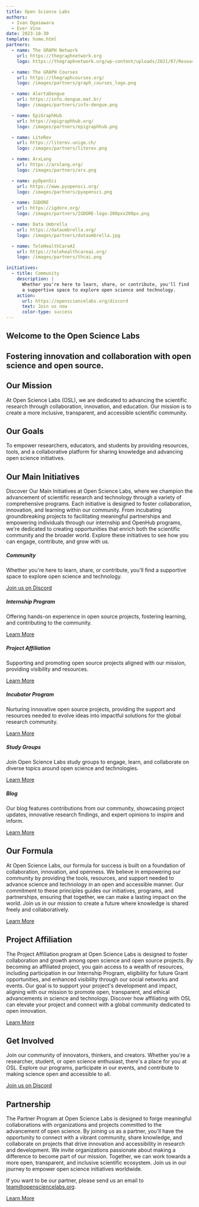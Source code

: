 ```yaml
---
title: Open Science Labs
authors:
  - Ivan Ogasawara
  - Ever Vino
date: 2023-10-30
template: home.html
partners:
  - name: The GRAPH Network
    url: https://thegraphnetwork.org
    logo: https://thegraphnetwork.org/wp-content/uploads/2021/07/Research_GRAPH_logo-2-1-1-2-3-150x150.png

  - name: The GRAPH Courses
    url: https://thegraphcourses.org/
    logo: /images/partners/graph_courses_logo.png

  - name: AlertaDengue
    url: https://info.dengue.mat.br/
    logo: /images/partners/info-dengue.png

  - name: EpiGraphHub
    url: https://epigraphhub.org/
    logo: /images/partners/epigraphhub.png

  - name: LiteRev
    url: https://literev.unige.ch/
    logo: /images/partners/literev.png

  - name: ArxLang
    url: https://arxlang.org/
    logo: /images/partners/arx.png

  - name: pyOpenSci
    url: https://www.pyopensci.org/
    logo: /images/partners/pyopensci.png

  - name: IGDORE
    url: https://igdore.org/
    logo: /images/partners/IGDORE-logo-200pxx200px.png

  - name: Data Umbrella
    url: https://dataumbrella.org/
    logo: /images/partners/dataumbrella.jpg

  - name: TeleHealthCareAI
    url: https://telehealthcareai.org/
    logo: /images/partners/thcai.png

initiatives:
  - title: Community
    description: |
      Whether you're here to learn, share, or contribute, you'll find
      a supportive space to explore open science and technology.
    action:
      url: https://opensciencelabs.org/discord
      text: Join us now
      color-type: success
---
```


<!-- Hero Section -->
<section id="home" class="p-5 text-center bg-light welcome-section">
  <div class="overlay px-0 py-4">
    <div class="container p-0">
      <h1>
        <span class="bg-dark text-white rounded">
          Welcome to the
        </span>
        <span class="bg-warning text-light rounded">
          Open Science Labs
        </span>
      </h1>
      <h2>
        <span class="bg-secondary text-ligh rounded">
          Fostering innovation and collaboration with open science and open
          source.
        </span>
      </h2>
    </div>
  </div>
</section>

<section class="wrap content extra" id="mission">
  <div class="container pb-3">
    <div class="row my-2">
      <div class="col-md-6">
        <h2 class="text-center">Our Mission</h2>
        <p>
          At Open Science Labs (OSL), we are dedicated to advancing the
          scientific research through collaboration, innovation, and education.
          Our mission is to create a more inclusive, transparent, and accessible
          scientific community.
        </p>
      </div>
      <div class="col-md-6">
        <h2 class="text-center">Our Goals</h2>
        <p>
          To empower researchers, educators, and students by providing
          resources, tools, and a collaborative platform for sharing knowledge
          and advancing open science initiatives.
        </p>
      </div>
    </div>
  </div>
</section>

<section id="initiatives" class="p-5 bg-light text-black-50">
  <div class="container">
    <h2 class="text-center text-dark">Our Main Initiatives</h2>
    <p>
      Discover Our Main Initiatives at Open Science Labs, where we champion
      the advancement of scientific research and technology through a
      variety of comprehensive programs. Each initiative is designed to
      foster collaboration, innovation, and learning within our community.
      From incubating groundbreaking projects to facilitating meaningful
      partnerships and empowering individuals through our internship and
      OpenHub programs, we're dedicated to creating opportunities that
      enrich both the scientific community and the broader world. Explore
      these initiatives to see how you can engage, contribute, and grow with
      us.
    </p>
    <div class="row row-cols-1 row-cols-sm-1 row-cols-md-2 row-cols-lg-3 g-4" data-masonry='{"percentPosition": true }'>
      <div class="col">
        <div class="card m-0 p-0">
          <div class="card-body m-0">
            <h5 class="card-title text-dark">Community</h5>
            <p class="card-text fw-lighter">
              Whether you're here to learn, share, or contribute, you'll find
              a supportive space to explore open science and technology.
            </p>
          </div>
          <div class="card-footer m-0">
            <a
              href="https://opensciencelabs.org/discord"
              class="btn btn-success"
              target="_blank"
            >
              Join us on Discord
            </a>
          </div>
        </div>
      </div>
      <div class="col">
        <div class="card m-0 p-0">
          <div class="card-body m-0">
            <h5 class="card-title text-dark">Internship Program</h5>
            <p class="card-text fw-lighter">
              Offering hands-on experience in open source projects, fostering
              learning, and contributing to the community.
            </p>
          </div>
          <div class="card-footer m-0">
            <a href="/opportunities/internships/oss" class="btn btn-primary"
              >Learn More</a
            >
          </div>
        </div>
      </div>
      <div class="col">
        <div class="card m-0 p-0">
          <div class="card-body m-0">
            <h5 class="card-title text-dark">Project Affiliation</h5>
            <p class="card-text fw-lighter">
              Supporting and promoting open source projects aligned with our
              mission, providing visibility and resources.
            </p>
          </div>
          <div class="card-footer m-0">
            <a href="/projects/affiliation/" class="btn btn-primary">Learn More</a>
          </div>
        </div>
      </div>
      <div class="col">
        <div class="card m-0 p-0">
          <div class="card-body m-0">
            <h5 class="card-title text-dark">Incubator Program</h5>
            <p class="card-text fw-lighter">
              Nurturing innovative open source projects, providing the support
              and resources needed to evolve ideas into impactful solutions
              for the global research community.
            </p>
          </div>
          <div class="card-footer m-0">
            <a href="/projects/incubation" class="btn btn-primary"
              >Learn More</a
            >
          </div>
        </div>
      </div>
      <div class="col">
        <div class="card m-0 p-0">
          <div class="card-body m-0">
            <h5 class="card-title text-dark">Study Groups</h5>
            <p class="card-text fw-lighter">
              Join Open Science Labs study groups to engage, learn, and
              collaborate on diverse topics around open science and
              technologies.
            </p>
          </div>
          <div class="card-footer m-0">
            <a
              href="/learning/study-groups"
              class="btn btn-primary"
            >
              Learn More
            </a>
          </div>
        </div>
      </div>
      <div class="col">
        <div class="card m-0 p-0">
          <div class="card-body m-0">
            <h5 class="card-title">Blog</h5>
            <p class="card-text fw-lighter">
              Our blog features contributions from our community,
              showcasing project updates, innovative research findings, and
              expert opinions to inspire and inform.
            </p>
          </div>
          <div class="card-footer m-0">
            <a href="/blog" class="btn btn-primary">Learn More</a>
          </div>
        </div>
      </div>
    </div>
  </div>
</section>

<section id="our-formula" class="p-5">
  <div class="container">
    <h2 class="text-center">Our Formula</h2>
    <p>
      At Open Science Labs, our formula for success is built on a foundation
      of collaboration, innovation, and openness. We believe in empowering
      our community by providing the tools, resources, and support needed to
      advance science and technology in an open and accessible manner. Our
      commitment to these principles guides our initiatives, programs, and
      partnerships, ensuring that together, we can make a lasting impact on
      the world. Join us in our mission to create a future where knowledge
      is shared freely and collaboratively.
    </p>
    <div class="text-center mt-4">
      <a href="/about/formula" class="btn btn-primary">Learn More</a>
    </div>
  </div>
</section>

<section id="affiliation" class="p-5 bg-light text-black-50">
  <div class="container">
    <h2 class="text-center text-dark">Project Affiliation</h2>
    <p>
      The Project Affiliation program at Open Science Labs is designed to
      foster collaboration and growth among open science and open source
      projects. By becoming an affiliated project, you gain access to a
      wealth of resources, including participation in our Internship
      Program, eligibility for future Grant opportunities, and enhanced
      visibility through our social networks and events. Our goal is to
      support your project's development and impact, aligning with our
      mission to promote open, transparent, and ethical advancements in
      science and technology. Discover how affiliating with OSL can elevate
      your project and connect with a global community dedicated to open
      innovation.
    </p>
    <div class="text-center mt-4">
      <a href="/projects/affiliation/" class="btn btn-primary"
        >Learn More</a
      >
    </div>
  </div>
</section>

<section id="get-involved" class="p-5">
  <div class="container">
    <h2 class="text-center">Get Involved</h2>
    <p>
      Join our community of innovators, thinkers, and creators. Whether
      you're a researcher, student, or open science enthusiast, there's a
      place for you at OSL. Explore our programs, participate in our events,
      and contribute to making science open and accessible to all.
    </p>
    <div class="text-center mt-4">
      <a
        href="https://opensciencelabs.org/discord"
        class="btn btn-success"
        target="_blank"
      >
        Join us on Discord
      </a>
    </div>
  </div>
</section>

<section id="partnership" class="p-5 bg-light text-black-50">
  <div class="container">
    <h2 class="text-center text-dark">Partnership</h2>
    <div>
      <p>
        The Partner Program at Open Science Labs is designed to forge
        meaningful collaborations with organizations and projects committed
        to the advancement of open science. By joining us as a partner,
        you'll have the opportunity to connect with a vibrant community,
        share knowledge, and collaborate on projects that drive innovation
        and accessibility in research and development. We invite
        organizations passionate about making a difference to become part of
        our mission. Together, we can work towards a more open, transparent,
        and inclusive scientific ecosystem. Join us in our journey to
        empower open science initiatives worldwide.
      </p>
      <p>
        If you want to be our partner, please send us an email to
        <a href="mailto:team@opensciencelabs.org" target="_blank"
          >team@opensciencelabs.org</a
        >.
      </p>
      <div class="text-center mt-4">
        <a
          href="/partnership"
          class="btn btn-primary">Learn More</a>
      </div>
    </div>
  </div>
</section>
